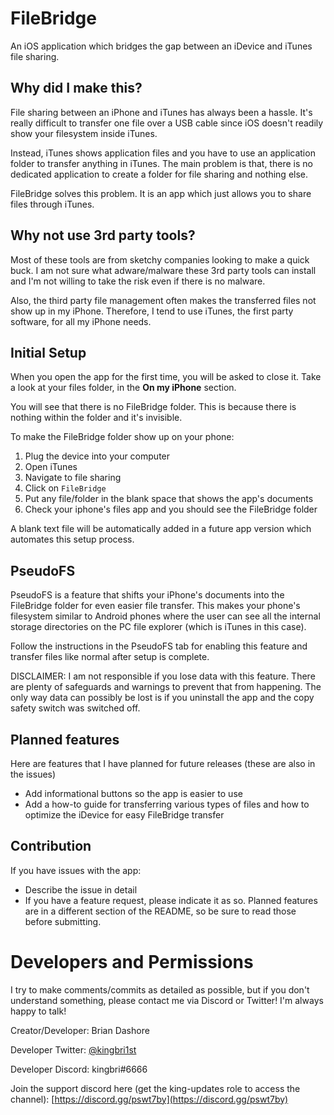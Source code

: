# FileBridge

An iOS application which bridges the gap between an iDevice and iTunes file sharing.

## Why did I make this?
File sharing between an iPhone and iTunes has always been a hassle. It's really difficult to transfer one file over a USB cable since iOS doesn't readily show your filesystem inside iTunes.

Instead, iTunes shows application files and you have to use an application folder to transfer anything in iTunes. The main problem is that, there is no dedicated application to create a folder for file sharing and nothing else.

FileBridge solves this problem. It is an app which just allows you to share files through iTunes.

## Why not use 3rd party tools?

Most of these tools are from sketchy companies looking to make a quick buck. I am not sure what adware/malware these 3rd party tools can install and I'm not willing to take the risk even if there is no malware.

Also, the third party file management often makes the transferred files not show up in my iPhone. Therefore, I tend to use iTunes, the first party software, for all my iPhone needs.

## Initial Setup
When you open the app for the first time, you will be asked to close it. Take a look at your files folder, in the **On my iPhone** section.

You will see that there is no FileBridge folder. This is because there is nothing within the folder and it's invisible.

To make the FileBridge folder show up on your phone:
1. Plug the device into your computer
2. Open iTunes
3. Navigate to file sharing
4. Click on `FileBridge`
5. Put any file/folder in the blank space that shows the app's documents
6. Check your iphone's files app and you should see the FileBridge folder

A blank text file will be automatically added in a future app version which automates this setup process.

## PseudoFS
PseudoFS is a feature that shifts your iPhone's documents into the FileBridge folder for even easier file transfer. This makes your phone's filesystem similar to Android phones where the user can see all the internal storage directories on the PC file explorer (which is iTunes in this case).

Follow the instructions in the PseudoFS tab for enabling this feature and transfer files like normal after setup is complete.

DISCLAIMER: I am not responsible if you lose data with this feature. There are plenty of safeguards and warnings to prevent that from happening. The only way data can possibly be lost is if you uninstall the app and the copy safety switch was switched off. 

## Planned features
Here are features that I have planned for future releases (these are also in the issues)
- Add informational buttons so the app is easier to use
- Add a how-to guide for transferring various types of files and how to optimize the iDevice for easy FileBridge transfer

## Contribution
If you have issues with the app:

-   Describe the issue in detail
-   If you have a feature request, please indicate it as so. Planned features are in a different section of the README, so be sure to read those before submitting.

# Developers and Permissions

I try to make comments/commits as detailed as possible, but if you don't understand something, please contact me via Discord or Twitter! I'm always happy to talk!

Creator/Developer: Brian Dashore

Developer Twitter: [@kingbri1st](https://twitter.com/kingbri1st)

Developer Discord: kingbri#6666

Join the support discord here (get the king-updates role to access the channel): [https://discord.gg/pswt7by](https://discord.gg/pswt7by)
